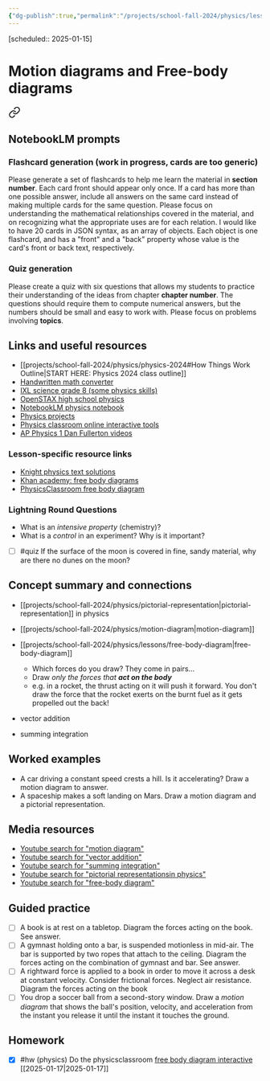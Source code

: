 ```yaml
---
{"dg-publish":true,"permalink":"/projects/school-fall-2024/physics/lessons/motion-diagrams/"}
---
```



[scheduled:: 2025-01-15] 

#  Motion diagrams and Free-body diagrams


<div class="transclusion internal-embed is-loaded"><a class="markdown-embed-link" href="/projects/school-fall-2024/physics/physics-2024/#notebook-lm-prompts" aria-label="Open link"><svg xmlns="http://www.w3.org/2000/svg" width="24" height="24" viewBox="0 0 24 24" fill="none" stroke="currentColor" stroke-width="2" stroke-linecap="round" stroke-linejoin="round" class="svg-icon lucide-link"><path d="M10 13a5 5 0 0 0 7.54.54l3-3a5 5 0 0 0-7.07-7.07l-1.72 1.71"></path><path d="M14 11a5 5 0 0 0-7.54-.54l-3 3a5 5 0 0 0 7.07 7.07l1.71-1.71"></path></svg></a><div class="markdown-embed">



## NotebookLM prompts

### Flashcard generation (work in progress, cards are too generic)

Please generate a set of flashcards to help me learn the material in **section number**. Each card front should appear only once. If a card has more than one possible answer, include all answers on the same card instead of making multiple cards for the same question. Please focus on understanding the mathematical relationships covered in the material, and on recognizing what the appropriate uses are for each relation. I would like to have 20 cards in JSON syntax, as an array of objects. Each object is one flashcard, and has a "front" and a "back" property whose value is the card's front or back text, respectively.

### Quiz generation

Please create a quiz with six questions that allows my students to practice their understanding of the ideas from chapter **chapter number**. The questions should require them to compute numerical answers, but the numbers should be small and easy to work with. Please focus on problems involving **topics**.



</div></div>


## Links and useful resources 

- [[projects/school-fall-2024/physics/physics-2024#How Things Work Outline\|START HERE: Physics 2024 class outline]]
- [Handwritten math converter](https://webdemo.myscript.com/views/math/index.html#)
- [IXL science grade 8 (some physics skills)](https://www.ixl.com/science/grade-8)
- [OpenSTAX high school physics](https://openstax.org/books/physics/pages/1-introduction)
- [NotebookLM physics notebook](https://notebooklm.google.com/notebook/94fe29f5-cebb-4621-9e03-d20110b7a978)
- [Physics projects](https://www.sciencebuddies.org/science-fair-projects/science-projects/physics/high-school)
- [Physics classroom online interactive tools](https://www.physicsclassroom.com)
- [AP Physics 1 Dan Fullerton videos](https://www.youtube.com/playlist?list=PLd2HWlWc-MsysWuL9ksneEM8cl5bk3bHH)


### Lesson-specific resource links

- [Knight physics text solutions](https://www.vaia.com/en-us/textbooks/physics/physics-for-scientists-and-engineers-a-strategic-approach-with-modern-physics-4th/) 
- [Khan academy: free body diagrams](https://www.khanacademy.org/science/in-in-class11th-physics/in-in-class11th-physics-laws-of-motion/in-in-class11-introduction-to-forces-and-free-body-diagrams-ap/a/forces-introduction-and-free-body-diagrams-ap1) 
- [PhysicsClassroom free body diagram](https://www.physicsclassroom.com/class/newtlaws/Lesson-2/Drawing-Free-Body-Diagrams) 



### Lightning Round Questions

- What is an *intensive property* (chemistry)? 
- What is a *control* in an experiment? Why is it important? 
- [ ] #quiz If the surface of the moon is covered in fine, sandy material, why are there no dunes on the moon? 


## Concept summary and connections

- [[projects/school-fall-2024/physics/pictorial-representation\|pictorial-representation]] in physics 
- [[projects/school-fall-2024/physics/motion-diagram\|motion-diagram]]
- [[projects/school-fall-2024/physics/lessons/free-body-diagram\|free-body-diagram]]
    - Which forces do you draw? They come in pairs...
    - Draw *only the forces that **act on the body***
    - e.g. in a rocket, the thrust acting on it will push it forward. You don't draw the force that the rocket exerts on the burnt fuel as it gets propelled out the back!

- vector addition 
- summing integration 
## Worked examples

- A car driving a constant speed crests a hill. Is it accelerating? Draw a motion diagram to answer.
- A spaceship makes a soft landing on Mars. Draw a motion diagram and a pictorial representation.

## Media resources

- [Youtube search for "motion diagram"](https://www.youtube.com/results?search_query=motion%20diagram) 
- [Youtube search for "vector addition"](https://www.youtube.com/results?search_query=vector%20addition) 
- [Youtube search for "summing integration"](https://www.youtube.com/results?search_query=summing%20integration) 
- [Youtube search for "pictorial representationsin physics"](https://www.youtube.com/results?search_query=pictorial%20representationsin%20physics) 
- [Youtube search for "free-body diagram"](https://www.youtube.com/results?search_query=free-body%20diagram) 

## Guided practice


- [ ] A book is at rest on a tabletop. Diagram the forces acting on the book. See answer.  
- [ ] A gymnast holding onto a bar, is suspended motionless in mid-air. The bar is supported by two ropes that attach to the ceiling. Diagram the forces acting on the combination of gymnast and bar. See answer.  
- [ ] A rightward force is applied to a book in order to move it across a desk at constant velocity. Consider frictional forces. Neglect air resistance. Diagram the forces acting on the book  
- [ ] You drop a soccer ball from a second-story window. Draw a *motion diagram* that shows the ball's position, velocity, and acceleration from the instant you release it until the instant it touches the ground.  

## Homework



- [x] #hw (physics) Do the physicsclassroom [free body diagram interactive](https://www.physicsclassroom.com/Physics-Interactives/Newtons-Laws/Free-Body-Diagrams/Free-Body-Diagram-Interactive) [[2025-01-17\|2025-01-17]]
